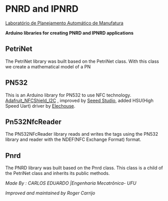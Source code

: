 # PNRD and IPNRD

[Laboratório de Planejamento Automático de Manufatura](http://www.mecanica.ufu.br/en/laboratorio/laboratorio-de-planejamento-automatico-de-manufatura)

**Arduino libraries for creating PNRD and IPNRD applications**


## PetriNet

The PetriNet library  was built based on the PetriNet class.
With this class we create a mathematical model of a PN


## PN532
This is an Arduino library for PN532 to use NFC technology. 
[Adafruit_NFCShield_I2C](http://goo.gl/pk3FdB)
, improved by [Seeed Studio](http://goo.gl/zh1iQh), added HSU(High Speed Uart) driver by [Elechouse](http://elechouse.com). 


## Pn532NfcReader
The PN532NFcReader library reads and writes the tags using the PN532 library and reader with the NDEF(NFC Exchange Format) format.

## Pnrd 

The PNRD library  was built based on the Pnrd class. This class is a child of the PetriNet class and inherits its public methods.

_Made By : CARLOS EDUARDO |Engenharia Mecatrônica- UFU_

_Improved and maintained by Roger Carrijo_
